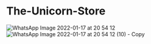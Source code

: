 # The-Unicorn-Store

![WhatsApp Image 2022-01-17 at 20 54 12](https://user-images.githubusercontent.com/68228350/154532376-7766909d-fb10-41c8-8216-e75ccdefd742.jpeg)
![WhatsApp Image 2022-01-17 at 20 54 12 (10) - Copy](https://user-images.githubusercontent.com/68228350/154532425-3ef80da6-1bc4-4400-abf4-98d43df110d9.jpeg)

